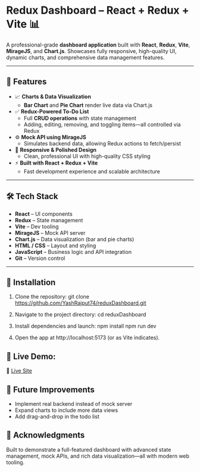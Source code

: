 # Redux Dashboard – React + Redux + Vite 📊

A professional-grade **dashboard application** built with **React**, **Redux**, **Vite**, **MirageJS**, and **Chart.js**. Showcases fully responsive, high-quality UI, dynamic charts, and comprehensive data management features.

---

## 🚀 Features

- 📈 **Charts & Data Visualization**  
  - **Bar Chart** and **Pie Chart** render live data via Chart.js
- ✅ **Redux-Powered To-Do List**  
  - Full **CRUD operations** with state management  
  - Adding, editing, removing, and toggling items—all controlled via Redux
- ⚙️ **Mock API using MirageJS**  
  - Simulates backend data, allowing Redux actions to fetch/persist
- 📱 **Responsive & Polished Design**  
  - Clean, professional UI with high-quality CSS styling
- ⚡ **Built with React + Redux + Vite**  
  - Fast development experience and scalable architecture

---

## 🛠️ Tech Stack

- **React** – UI components  
- **Redux** – State management  
- **Vite** – Dev tooling  
- **MirageJS** – Mock API server  
- **Chart.js** – Data visualization (bar and pie charts)  
- **HTML / CSS** – Layout and styling  
- **JavaScript** – Business logic and API integration  
- **Git** – Version control

---


## 🚀 Installation

1. Clone the repository:
   git clone https://github.com/YashRajput74/reduxDashboard.git

2. Navigate to the project directory:
   cd reduxDashboard

3. Install dependencies and launch:
    npm install
    npm run dev

4. Open the app at http://localhost:5173 (or as Vite indicates).


## 📸 Live Demo: 
🔗 [Live Site](https://687ae9dfb492fecfd7647b4b--dashboardredux.netlify.app/)

## 🧠 Future Improvements
- Implement real backend instead of mock server
- Expand charts to include more data views
- Add drag-and-drop in the todo list

## 🙌 Acknowledgments
Built to demonstrate a full-featured dashboard with advanced state management, mock APIs, and rich data visualization—all with modern web tooling.